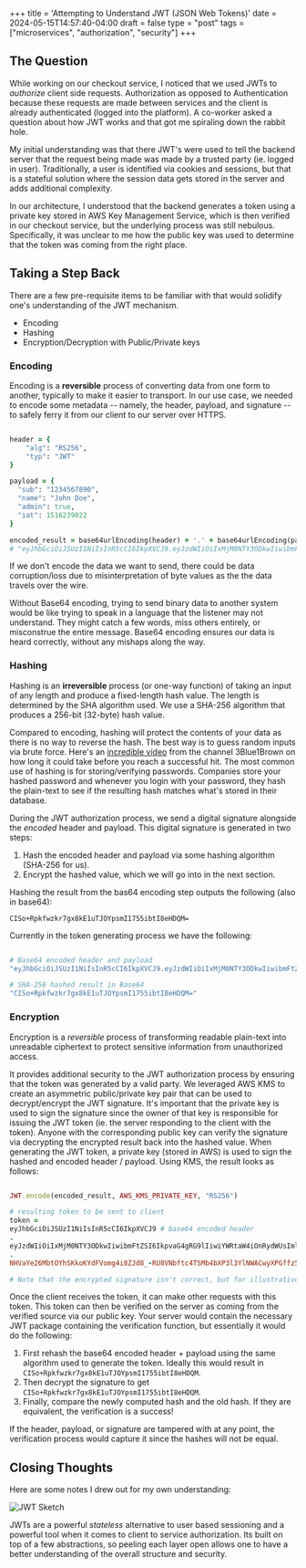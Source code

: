 +++
title = 'Attempting to Understand JWT (JSON Web Tokens)'
date = 2024-05-15T14:57:40-04:00
draft = false
type = "post"
tags = ["microservices", "authorization", "security"]
+++

## The Question

While working on our checkout service, I noticed that we used JWTs to _authorize_ client side requests. Authorization as opposed to Authentication because these requests are made between services and the client is already authenticated (logged into the platform). A co-worker asked a question about how JWT works and that got me spiraling down the rabbit hole.

My initial understanding was that there JWT's were used to tell the backend server that the request being made was made by a trusted party (ie. logged in user). Traditionally, a user is identified via cookies and sessions, but that is a stateful solution where the session data gets stored in the server and adds additional complexity.

In our architecture, I understood that the backend generates a token using a private key stored in AWS Key Management Service, which is then verified in our checkout service, but the underlying process was still nebulous. Specifically, it was unclear to me how the public key was used to determine that the token was coming from the right place.

## Taking a Step Back

There are a few pre-requisite items to be familiar with that would solidify one's understanding of the JWT mechanism.

- Encoding
- Hashing
- Encryption/Decryption with Public/Private keys

### Encoding

Encoding is a **reversible** process of converting data from one form to another, typically to make it easier to transport. In our use case, we needed to encode some metadata -- namely, the header, payload, and signature -- to safely ferry it from our client to our server over HTTPS.

```ruby

header = {
	"alg": "RS256",
	"typ": "JWT"
}

payload = {
  "sub": "1234567890",
  "name": "John Doe",
  "admin": true,
  "iat": 1516239022
}

encoded_result = base64urlEncoding(header) + '.' + base64urlEncoding(payload)
# "eyJhbGciOiJSUzI1NiIsInR5cCI6IkpXVCJ9.eyJzdWIiOiIxMjM0NTY3ODkwIiwibmFtZSI6IkpvaG4gRG9lIiwiYWRtaW4iOnRydWUsImlhdCI6MTUxNjIzOTAyMn0"

```

If we don't encode the data we want to send, there could be data corruption/loss due to misinterpretation of byte values as the the data travels over the wire.

Without Base64 encoding, trying to send binary data to another system would be like trying to speak in a language that the listener may not understand. They might catch a few words, miss others entirely, or misconstrue the entire message. Base64 encoding ensures our data is heard correctly, without any mishaps along the way.


### Hashing

Hashing is an **irreversible** process (or one-way function) of taking an input of any length and produce a fixed-length hash value. The length is determined by the SHA algorithm used. We use a SHA-256 algorithm that produces a 256-bit (32-byte) hash value.

Compared to encoding, hashing will protect the contents of your data as there is no way to reverse the hash. The best way is to guess random inputs via brute force. Here's an [incredible video](https://www.youtube.com/watch?v=S9JGmA5_unY) from the channel 3Blue1Brown on how long it could take before you reach a successful hit. The most common use of hashing is for storing/verifying passwords. Companies store your hashed password and whenever you login with your password, they hash the plain-text to see if the resulting hash matches what's stored in their database.

During the JWT authorization process, we send a digital signature alongside the *encoded* header and payload. This digital signature is generated in two steps:

1. Hash the encoded header and payload via some hashing algorithm (SHA-256 for us).
2. Encrypt the hashed value, which we will go into in the next section.

Hashing the result from the bas64 encoding step outputs the following (also in base64):

`CISo+Rpkfwzkr7gx8kE1uTJOYpsmI1755ibtI8eHDQM=`

Currently in the token generating process we have the following:

```ruby

# Base64 encoded header and payload
"eyJhbGciOiJSUzI1NiIsInR5cCI6IkpXVCJ9.eyJzdWIiOiIxMjM0NTY3ODkwIiwibmFtZSI6IkpvaG4gRG9lIiwiYWRtaW4iOnRydWUsImlhdCI6MTUxNjIzOTAyMn0"

# SHA-256 hashed result in Base64
"CISo+Rpkfwzkr7gx8kE1uTJOYpsmI1755ibtI8eHDQM="

```

### Encryption

Encryption is a *reversible* process of transforming readable plain-text into unreadable ciphertext to protect sensitive information from unauthorized access. 

It provides additional security to the JWT authorization process by ensuring that the token was generated by a valid party. We leveraged AWS KMS to create an asymmetric public/private key pair that can be used to decrypt/encrypt the JWT signature. It's important that the private key is used to sign the signature since the owner of that key is responsible for issuing the JWT token (ie. the server responding to the client with the token). Anyone with the corresponding public key can verify the signature via decrypting the encrypted result back into the hashed value.
When generating the JWT token, a private key (stored in AWS) is used to sign the hashed and encoded header / payload. Using KMS, the result looks as follows:

```ruby

JWT.encode(encoded_result, AWS_KMS_PRIVATE_KEY, "RS256")

# resulting token to be sent to client
token = 
eyJhbGciOiJSUzI1NiIsInR5cCI6IkpXVCJ9 # base64 encoded header
.
eyJzdWIiOiIxMjM0NTY3ODkwIiwibmFtZSI6IkpvaG4gRG9lIiwiYWRtaW4iOnRydWUsImlhdCI6MTUxNjIzOTAyMn0 # base64 encoded payload
.
NHVaYe26MbtOYhSKkoKYdFVomg4i8ZJd8_-RU8VNbftc4TSMb4bXP3l3YlNWACwyXPGffz5aXHc6lty1Y2t4SWRqGteragsVdZufDn5BlnJl9pdR_kdVFUsra2rWKEofkZeIC4yWytE58sMIihvo9H1ScmmVwBcQP6XETqYd0aSHp1gOa9RdUPDvoXQ5oqygTqVtxaDr6wUFKrKItgBMzWIdNZ6y7O9E0DhEPTbE9rfBo6KTFsHAZnMg4k68CDp2woYIaXbmYTWcvbzIuHO7_37GT79XdIwkm95QJ7hYC9RiwrV7mesbY4PAahERJawntho0my942XheVLmGwLMBkQ # encrypted signature

# Note that the encrypted signature isn't correct, but for illustrative purposes.
```

Once the client receives the token, it can make other requests with this token. This token can then be verified on the server as coming from the verified source via our public key. Your server would contain the necessary JWT package containing the verification function, but essentially it would do the following:

1. First rehash the base64 encoded header + payload using the same algorithm used to generate the token. Ideally this would result in `CISo+Rpkfwzkr7gx8kE1uTJOYpsmI1755ibtI8eHDQM`.
2. Then decrypt the signature to get `CISo+Rpkfwzkr7gx8kE1uTJOYpsmI1755ibtI8eHDQM`.
3. Finally, compare the newly computed hash and the old hash. If they are equivalent, the verification is a success!

If the header, payload, or signature are tampered with at any point, the verification process would capture it since the hashes will not be equal.

## Closing Thoughts

Here are some notes I drew out for my own understanding:

![JWT Sketch](/images/jwt_sketch.jpeg)

JWTs are a powerful _stateless_ alternative to user based sessioning and a powerful tool when it comes to client to service authorization. Its built on top of a few abstractions, so peeling each layer open allows one to have a better understanding of the overall structure and security.